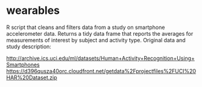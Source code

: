 # wearables
R script that cleans and filters data from a study on smartphone accelerometer data. Returns a tidy data frame that reports the averages for measurements of interest by subject and activity type.  Original data and study description: 

http://archive.ics.uci.edu/ml/datasets/Human+Activity+Recognition+Using+Smartphones 
https://d396qusza40orc.cloudfront.net/getdata%2Fprojectfiles%2FUCI%20HAR%20Dataset.zip  


